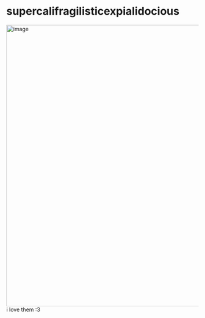 # supercalifragilisticexpialidocious
<img width="736" height="736" alt="image" src="https://github.com/user-attachments/assets/5cc28113-5c79-4a7d-afd1-2579fccf1a1c" />
i love them :3
